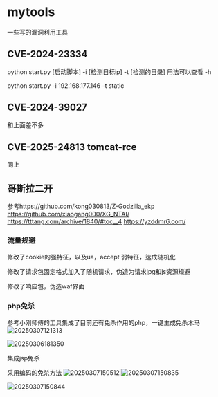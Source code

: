 # mytools
一些写的漏洞利用工具

## CVE-2024-23334

python start.py [启动脚本] -i [检测目标ip] -t [检测的目录]
用法可以查看 -h

python start.py -i 192.168.177.146 -t static

## CVE-2024-39027

和上面差不多

## CVE-2025-24813 tomcat-rce

同上

## 哥斯拉二开

参考https://github.com/kong030813/Z-Godzilla_ekp
https://github.com/xiaogang000/XG_NTAI/
https://tttang.com/archive/1840/#toc__4
https://yzddmr6.com/

### 流量规避

修改了cookie的强特征，以及ua，accept 弱特征，达成随机化

修改了请求包固定格式加入了随机请求，伪造为请求jpg和js资源规避

修改了响应包，伪造waf界面

### php免杀

参考小刚师傅的工具集成了目前还有免杀作用的php，一键生成免杀木马
![20250307121313](https://github.com/user-attachments/assets/206171fe-9cc2-4e7b-a3a1-c2076d852897)

![20250306181350](https://github.com/user-attachments/assets/69604813-faa4-47aa-bcb4-d435ae7fa0f2)


集成jsp免杀

采用编码的免杀方法
![20250307150512](https://github.com/user-attachments/assets/08c07849-2062-4c7b-a822-2413b2fdfba7)
![20250307150835](https://github.com/user-attachments/assets/976b5c96-b125-4f39-8634-6a41757dd639)

![20250307150844](https://github.com/user-attachments/assets/2c2e58bb-6127-45c2-9a52-6e641cb4488a)
